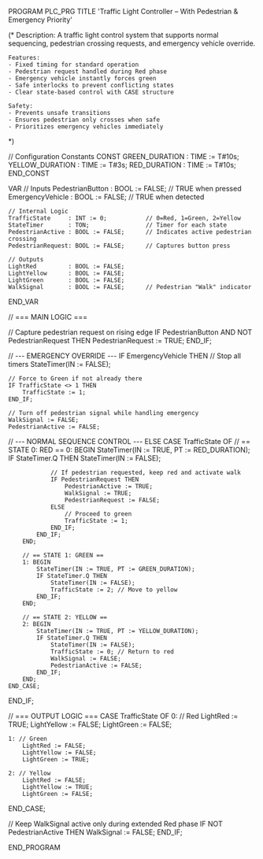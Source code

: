PROGRAM PLC_PRG
TITLE 'Traffic Light Controller – With Pedestrian & Emergency Priority'

(*
    Description:
    A traffic light control system that supports normal sequencing,
    pedestrian crossing requests, and emergency vehicle override.

    Features:
    - Fixed timing for standard operation
    - Pedestrian request handled during Red phase
    - Emergency vehicle instantly forces green
    - Safe interlocks to prevent conflicting states
    - Clear state-based control with CASE structure
    
    Safety:
    - Prevents unsafe transitions
    - Ensures pedestrian only crosses when safe
    - Prioritizes emergency vehicles immediately
*)

// Configuration Constants
CONST
    GREEN_DURATION   : TIME := T#10s;
    YELLOW_DURATION  : TIME := T#3s;
    RED_DURATION     : TIME := T#10s;
END_CONST

VAR
    // Inputs
    PedestrianButton : BOOL := FALSE;     // TRUE when pressed
    EmergencyVehicle : BOOL := FALSE;     // TRUE when detected

    // Internal Logic
    TrafficState     : INT := 0;           // 0=Red, 1=Green, 2=Yellow
    StateTimer       : TON;                // Timer for each state
    PedestrianActive : BOOL := FALSE;      // Indicates active pedestrian crossing
    PedestrianRequest: BOOL := FALSE;      // Captures button press

    // Outputs
    LightRed         : BOOL := FALSE;
    LightYellow      : BOOL := FALSE;
    LightGreen       : BOOL := FALSE;
    WalkSignal       : BOOL := FALSE;      // Pedestrian "Walk" indicator
END_VAR

// === MAIN LOGIC ===

// Capture pedestrian request on rising edge
IF PedestrianButton AND NOT PedestrianRequest THEN
    PedestrianRequest := TRUE;
END_IF;

// --- EMERGENCY OVERRIDE ---
IF EmergencyVehicle THEN
    // Stop all timers
    StateTimer(IN := FALSE);

    // Force to Green if not already there
    IF TrafficState <> 1 THEN
        TrafficState := 1;
    END_IF;

    // Turn off pedestrian signal while handling emergency
    WalkSignal := FALSE;
    PedestrianActive := FALSE;

// --- NORMAL SEQUENCE CONTROL ---
ELSE
    CASE TrafficState OF
        // == STATE 0: RED ==
        0: BEGIN
            StateTimer(IN := TRUE, PT := RED_DURATION);
            IF StateTimer.Q THEN
                StateTimer(IN := FALSE);

                // If pedestrian requested, keep red and activate walk
                IF PedestrianRequest THEN
                    PedestrianActive := TRUE;
                    WalkSignal := TRUE;
                    PedestrianRequest := FALSE;
                ELSE
                    // Proceed to green
                    TrafficState := 1;
                END_IF;
            END_IF;
        END;

        // == STATE 1: GREEN ==
        1: BEGIN
            StateTimer(IN := TRUE, PT := GREEN_DURATION);
            IF StateTimer.Q THEN
                StateTimer(IN := FALSE);
                TrafficState := 2; // Move to yellow
            END_IF;
        END;

        // == STATE 2: YELLOW ==
        2: BEGIN
            StateTimer(IN := TRUE, PT := YELLOW_DURATION);
            IF StateTimer.Q THEN
                StateTimer(IN := FALSE);
                TrafficState := 0; // Return to red
                WalkSignal := FALSE;
                PedestrianActive := FALSE;
            END_IF;
        END;
    END_CASE;
END_IF;

// === OUTPUT LOGIC ===
CASE TrafficState OF
    0: // Red
        LightRed := TRUE;
        LightYellow := FALSE;
        LightGreen := FALSE;

    1: // Green
        LightRed := FALSE;
        LightYellow := FALSE;
        LightGreen := TRUE;

    2: // Yellow
        LightRed := FALSE;
        LightYellow := TRUE;
        LightGreen := FALSE;
END_CASE;

// Keep WalkSignal active only during extended Red phase
IF NOT PedestrianActive THEN
    WalkSignal := FALSE;
END_IF;

END_PROGRAM
